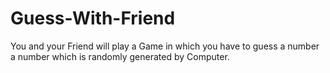 # Guess-With-Friend
You and your Friend will play a Game in which you have to guess a number a number which is randomly generated by Computer.
